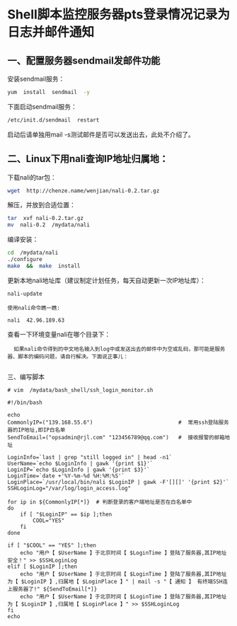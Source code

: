  # Shell脚本监控服务器pts登录情况记录为日志并邮件通知
 
## 一、配置服务器sendmail发邮件功能
 
 安装sendmail服务：
```sh
yum  install  sendmail  -y
```

 下面启动sendmail服务：
```sh
/etc/init.d/sendmail  restart
```

启动后请单独用mail -s测试邮件是否可以发送出去，此处不介绍了。

## 二、Linux下用nali查询IP地址归属地：
  
  下载nali的tar包：
```sh
wget  http://chenze.name/wenjian/nali-0.2.tar.gz
```

  解压，并放到合适位置：
```sh
tar  xvf nali-0.2.tar.gz
mv  nali-0.2  /mydata/nali
```

  编译安装：
```sh
cd  /mydata/nali
./configure
make  &&  make  install
```

  更新本地nali地址库（建议制定计划任务，每天自动更新一次IP地址库）：
```sh
nali-update
```
    使用nali命令瞧一瞧:
```
nali  42.96.189.63
```
  查看一下环境变量nali在哪个目录下：
```
  如果nali命令得到的中文地名输入到log中或发送出去的邮件中为空或乱码，那可能是服务器、脚本的编码问题，请自行解决。下面说正事儿：
  
```
三、编写脚本

```
# vim  /mydata/bash_shell/ssh_login_monitor.sh

#!/bin/bash

echo
CommonlyIP=("139.168.55.6")                           #  常用ssh登陆服务器的IP地址,即IP白名单
SendToEmail=("opsadmin@rjl.com" "123456789@qq.com")   #  接收报警的邮箱地址

LoginInfo=`last | grep "still logged in" | head -n1`
UserName=`echo $LoginInfo | gawk '{print $1}'`
LoginIP=`echo $LoginInfo | gawk '{print $3}'`
LoginTime=`date +'%Y-%m-%d %H:%M:%S'`
LoginPlace=`/usr/local/bin/nali $LoginIP | gawk -F'[][]' '{print $2}'`
SSHLoginLog="/var/log/login_access.log"

for ip in ${CommonlyIP[*]}  # 判断登录的客户端地址是否在白名单中
do
    if [ "$LoginIP" == $ip ];then
        COOL="YES"
    fi
done

if [ "$COOL" == "YES" ];then
    echo "用户【 $UserName 】于北京时间【 $LoginTime 】登陆了服务器,其IP地址安全！" >> $SSHLoginLog
elif [ $LoginIP ];then
    echo "用户【 $UserName 】于北京时间【 $LoginTime 】登陆了服务器,其IP地址为【 $LoginIP 】,归属地【 $LoginPlace 】" | mail -s "【 通知 】 有终端SSH连上服务器了!" ${SendToEmail[*]}
    echo "用户【 $UserName 】于北京时间【 $LoginTime 】登陆了服务器,其IP地址为【 $LoginIP 】,归属地【 $LoginPlace 】" >> $SSHLoginLog
fi
echo
```
  
